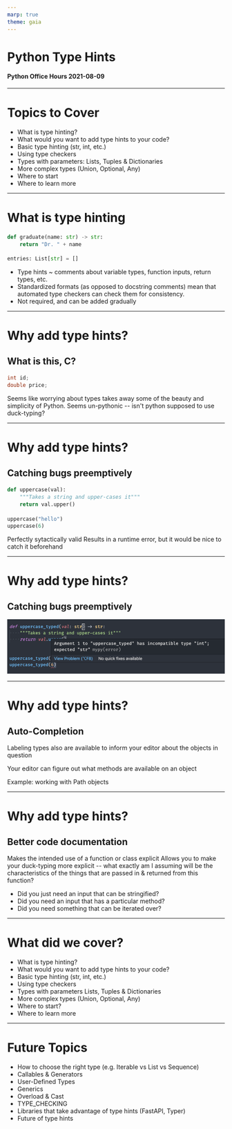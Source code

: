 ```yaml
---
marp: true
theme: gaia
---
```

<!-- class: lead -->

# Python Type Hints
#### Python Office Hours 2021-08-09

---
<!-- class: -->

# Topics to Cover

* What is type hinting?
* What would you want to add type hints to your code?
* Basic type hinting (str, int, etc.)
* Using type checkers
* Types with parameters: Lists, Tuples & Dictionaries
* More complex types (Union, Optional, Any)
* Where to start
* Where to learn more

---
<!-- class: invert -->

# What is type hinting

```python
def graduate(name: str) -> str:
    return "Dr. " + name

entries: List[str] = []
```

* Type hints ~ comments about variable types, function inputs, return types, etc.
* Standardized formats (as opposed to docstring comments) mean that automated type checkers can check them for consistency.
* Not required, and can be added gradually

---
# Why add type hints?
## What is this, C?

```c
int id;
double price;
```
Seems like worrying about types takes away some of the beauty and simplicity of Python.
Seems un-pythonic -- isn't python supposed to use duck-typing?

---
# Why add type hints?
## Catching bugs preemptively

```python
def uppercase(val):
    """Takes a string and upper-cases it"""
    return val.upper()

uppercase("hello")
uppercase(6)
```
Perfectly sytactically valid
Results in a runtime error, but it would be nice to catch it beforehand

---
# Why add type hints?
## Catching bugs preemptively

![](figs/argument-error.png)

---

# Why add type hints?
## Auto-Completion
Labeling types also are available to inform your editor about the objects in question

Your editor can figure out what methods are available on an object


Example: working with Path objects

---
# Why add type hints?
## Better code documentation
Makes the intended use of a function or class explicit
Allows you to make your duck-typing more explicit -- what exactly am I assuming will be the characteristics of the things that are passed in & returned from this function?
* Did you just need an input that can be stringified?
* Did you need an input that has a particular method?
* Did you need something that can be iterated over?

---

# What did we cover?
<!-- class: -->

* What is type hinting?
* What would you want to add type hints to your code?
* Basic type hinting (str, int, etc.)
* Using type checkers
* Types with parameters Lists, Tuples & Dictionaries
* More complex types (Union, Optional, Any)
* Where to start?
* Where to learn more

---

# Future Topics

* How to choose the right type (e.g. Iterable vs List vs Sequence)
* Callables & Generators
* User-Defined Types
* Generics
* Overload & Cast
* TYPE_CHECKING
* Libraries that take advantage of type hints (FastAPI, Typer)
* Future of type hints